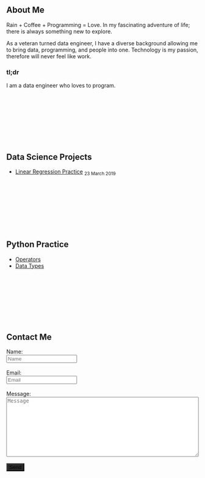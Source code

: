 ## About Me
Rain + Coffee + Programming = Love. In my fascinating adventure of life; there is always something new to explore.

As a veteran turned data engineer, I have a diverse background allowing me to bring data, programming, and people into one. Technology is my passion, therefore will never feel like work.

### tl;dr
I am a data engineer who loves to program.
<br/><br/><br/><br/><br/><br/><br/><br/><br/>

## Data Science Projects
 * [Linear Regression Practice](./linear-regression-practice) <sub>23 March 2019</sub>
<br/><br/><br/><br/><br/><br/><br/><br/><br/>

## Python Practice
 * [Operators](./python-operators)
 * [Data Types](./python-dtypes)
<br/><br/><br/><br/><br/><br/><br/><br/><br/>

## Contact Me

<script type="text/javascript">var submitted=false;</script>
<iframe name="hidden_iframe" id="hidden_iframe" style="display:none;" onload="if(submitted)  {window.location='http://davidcapella.com';}"></iframe>

<form action="https://docs.google.com/forms/d/e/1FAIpQLScfEWsu7Q6izDrX7FvOI3PnVkPyTnS1p_vhvCNSzziUknuO2A/formResponse" method="post" target="hidden_iframe" 
onsubmit="submitted=true;">
  <label>Name:</label>
  <br>
  <input name="entry.894931768" type="text" placeholder="Name" />
  <br><br>
  <label>Email:</label>
  <br>
  <input name="entry.155938160" type="email" placeholder="Email"/>
  <br><br>
  <label>Message:</label><br>
  <textarea rows="10" name="entry.801311056" placeholder="Message" style="width:100%;"></textarea>
  <br><br>
  <input type="submit" value="Send" style="background-color: hsl(0, 0%, 16%) !important; background-repeat: repeat-x; filter: progid:DXImageTransform.Microsoft.gradient(startColorstr="#5b5b5b", endColorstr="#282828"); background-image: -khtml-gradient(linear, left top, left bottom, from(#5b5b5b), to(#282828)); background-image: -moz-linear-gradient(top, #5b5b5b, #282828); background-image: -ms-linear-gradient(top, #5b5b5b, #282828); background-image: -webkit-gradient(linear, left top, left bottom, color-stop(0%, #5b5b5b), color-stop(100%, #282828)); background-image: -webkit-linear-gradient(top, #5b5b5b, #282828); background-image: -o-linear-gradient(top, #5b5b5b, #282828); background-image: linear-gradient(#5b5b5b, #282828); border-color: #282828 #282828 hsl(0, 0%, 11%); color: #fff !important; text-shadow: 0 -1px 0 rgba(0, 0, 0, 0.33); -webkit-font-smoothing: antialiased;"/>

</form>
